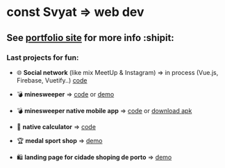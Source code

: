 # const Svyat => web dev

## See [portfolio site](https://broodd.github.io) for more info :shipit:

### Last projects for fun:
- 🌐 **Social network** (like mix MeetUp & Instagram) => in process (Vue.js, Firebase, Vuetify..) [code](https://github.com/BroodD/vue/tree/master/sParty)
- :bomb: **minesweeper** => [code](https://github.com/BroodD/broodd.github.io/tree/master/works/minesweeper) or [demo](https://broodd.github.io/works/minesweeper/)

- :bomb: **minesweeper native mobile app** => [code](https://github.com/BroodD/vue/tree/master/minesweep) or [download apk](https://broodd.github.io/works/minesweeper)

- 📲 **native calculator** => [code](https://github.com/BroodD/vue/tree/master/calculator)

- :trophy: **medal sport shop** => [demo](https://broodd.github.io/works/medal/index.html)

- 🛍 **landing page for cidade shoping de porto** => [demo](https://broodd.github.io/works/medal/index.html)
